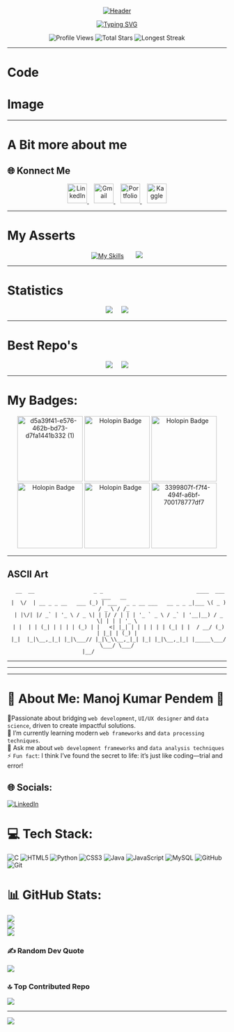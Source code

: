 <div align="center">
  
  [![Header](https://capsule-render.vercel.app/api?type=waving&color=0:001F3F,50:0074D9,100:7FDBFF&height=400&section=header&text=Manoj%20Kumar%20Pendem&fontSize=55&fontColor=ffffff&fontAlignY=45&animation=scaleIn&desc=Python%20Full%20Stack%20Developer%20%7C%20MERN%20Stack%20%7C%20UI%2FUX%20Designer%20%7C%20Data%20Analyst&descSize=22&descAlignY=60&stroke=00FFFF&strokeWidth=2)](https://capsule-render.vercel.app/api?type=waving&color=0:001F3F,50:0074D9,100:7FDBFF&height=400&section=header&text=Manoj%20Kumar%20Pendem&fontSize=55&fontColor=ffffff&fontAlignY=45&animation=scaleIn&desc=Python%20Full%20Stack%20Developer%20%7C%20MERN%20Stack%20%7C%20UI%2FUX%20Designer%20%7C%20Data%20Analyst&descSize=30&descAlignY=70&stroke=00FFFF&strokeWidth=4)
</div>

<div align="center">

  [![Typing SVG](https://readme-typing-svg.demolab.com?font=Space+Grotesk&weight=800&size=28&duration=4000&pause=1000&color=00F3FF&center=true&width=700&lines=🧑‍💻+I+am+Manoj+Kumar…+🤝;💻+MERN+|+Python+Full+Stack+Developer;🚀+5×+internships+|+1+year+tech+experience;🏆+3×+hackathons+|+4+live+impact+projects;🤖+Gen+AI+|+RAG+|+LLMs;🧠+Algorithmic+Mastery+in+Cpp+|+Logic+Hacker;💡+Consistency+%26+Discipline+|+Growth-focused&underline=true&underlineColor=1F51FF)](https://git.io/typing-svg)

</div>





<p align="center">
  <img src="https://komarev.com/ghpvc/?username=Manojkumar2806&label=PROFILE+VIEWS&color=1CA6FF&style=for-the-badge&labelColor=0d1117" alt="Profile Views">
  <img src="https://komarev.com/ghpvc/?username=Manojkumar2806&label=TOTAL+STARS&color=1CA6FF&style=for-the-badge&labelColor=0d1117" alt="Total Stars">
  <img src="https://komarev.com/ghpvc/?username=Manojkumar2806&label=LONGEST+STREAK&color=1CA6FF&style=for-the-badge&labelColor=0d1117" alt="Longest Streak">
</p>

---

# Code

# Image
---
# A Bit more about me
<h2>🌐 Konnect Me</h2>

<div align="center">
  <a href="https://www.linkedin.com/in/manoj-kumar-pendem/" target="_blank">
    <img src="https://skillicons.dev/icons?i=linkedin" width="45px" alt="LinkedIn"/>
  </a>
  &nbsp;&nbsp;
  <a href="mailto:23691A3279@mits.ac.in" target="_blank">
    <img src="https://skillicons.dev/icons?i=gmail" width="45px" alt="Gmail"/>
  </a>
  &nbsp;&nbsp;
  <a href="https://manojprofiles.ccbp.tech" target="_blank">
    <img src="https://skillicons.dev/icons?i=vscode" width="45px" alt="Portfolio"/>
  </a>
  &nbsp;&nbsp;
  <a href="https://www.kaggle.com" target="_blank">
    <img src="https://cdn.jsdelivr.net/gh/devicons/devicon/icons/kaggle/kaggle-original.svg" width="45px" alt="Kaggle"/>
  </a>
</div>

---
<h1>My Asserts</h1>

<div align="center">
  
  [![My Skills](https://skillicons.dev/icons?i=py,fastapi,cpp,c,react,vite,mongodb,nodejs,express,bootstrap,materialui,postman,postgres,angular,vercel,netlify,supabase,ai,tensorflow,figma,html,css,tailwind,git,github,vscode,anaconda,discord,gmail,firebase,npm,selenium,js,yarn,mysql,sklearn,opencv,discordjs&perline=8)](https://skillicons.dev)
  &nbsp;&nbsp;&nbsp;&nbsp;&nbsp;
![](https://github-readme-stats.vercel.app/api/top-langs/?username=Manojkumar2806&hide_border=false&bg_color=000000&title_color=F5F5F5&text_color=F5F5F5)

</div>


---
<h1>Statistics</h1>
<div align="center">

![](https://github-readme-stats.vercel.app/api?username=Manojkumar2806&hide_border=false&include_all_commits=false&count_private=false&bg_color=000000&title_color=F5F5F5&text_color=F5F5F5) 
&nbsp;&nbsp;&nbsp;
![](https://github-readme-streak-stats.herokuapp.com/?user=Manojkumar2806&hide_border=false&background=000000&stroke=0074D9&ring=7FDBFF&fire=F5F5F5&mode=dark)

</div>


---

# Best Repo's

<div align="center">
  
  ![](https://github-readme-stats.vercel.app/api/pin/?username=Manojkumar2806&repo=mits-chome-extension&theme=dark)
  &nbsp;&nbsp;&nbsp;
  ![](https://github-readme-stats.vercel.app/api/pin/?username=Manojkumar2806&repo=healthmate-ai-voice-agent-backend&theme=dark)
</div>


---


<h1>My Badges:</h1>
<div class="row" align="center">
<a href="https://credsverse.com/credentials/d5a39f41-e576-462b-bd73-d7fa1441b332"><img width="150" height="150" alt="d5a39f41-e576-462b-bd73-d7fa1441b332 (1)" src="https://github.com/user-attachments/assets/4ed81f68-3156-4886-b841-1e218866c58d" /></a> 
<img src="https://assets.holopin.io/hf2024levels/level1-sloth-code-tea-0-0-0.webp" alt="Holopin Badge" width="150" height="150">
<img src="https://assets.holopin.io/hf2024levels/level2-sloth-code-tea-0-0-0.webp" alt="Holopin Badge" width="150" height="150">
<img src="https://assets.holopin.io/hf2024levels/level3-sloth-code-tea-0-0-0.webp" alt="Holopin Badge" width="150" height="150">
<img src="https://assets.holopin.io/hf2024levels/level4-sloth-code-tea-0-0-0.webp" alt="Holopin Badge" width="150" height="150">
<a href="https://credsverse.com/credentials/3399807f-f7f4-494f-a6bf-700178777df7"><img width="150" height="150" alt="3399807f-f7f4-494f-a6bf-700178777df7" src="https://github.com/user-attachments/assets/a62a891a-bf7b-4080-8e84-7c1af7c2ebd5" /> </a>

</div>


---

## ASCII Art

<div align="center">

```
  __  __                   _ _                              ____  ___   ___   __  
 |  \/  | __ _ _ __   ___ (_) | ___   _ _ __ ___   __ _ _ _|___ \( _ ) / _ \ / /_  
 | |\/| |/ _` | '_ \ / _ \| | |/ / | | | '_ ` _ \ / _` | '__|__) / _ \| | | | '_ \
 | |  | | (_| | | | | (_) | |   <| |_| | | | | | | (_| | |  / __/ (_) | |_| | (_) |
 |_|  |_|\__,_|_| |_|\___// |_|\_\\__,_|_| |_| |_|\__,_|_| |_____\___/ \___/ \___/
                        |__/                                                      
```
  
</div>



---


---
---






# 💫 About Me: Manoj Kumar Pendem 👋
🔭Passionate about bridging `web development`, `UI/UX designer`  and `data science`, driven to create impactful solutions. <br> 🌱 I’m currently learning modern `web frameworks` and `data processing techniques`.<br> 💬 Ask me about `web development frameworks` and `data analysis techniques`<br>⚡ `Fun fact`: I think I’ve found the secret to life: it’s just like coding—trial and error!


## 🌐 Socials:
[![LinkedIn](https://img.shields.io/badge/LinkedIn-%230077B5.svg?logo=linkedin&logoColor=white)](https://linkedin.com/in/https://www.linkedin.com/in/manoj-kumar-pendem?utm_source=share&utm_campaign=share_via&utm_content=profile&utm_medium=android_app) 

# 💻 Tech Stack:
![C](https://img.shields.io/badge/c-%2300599C.svg?style=for-the-badge&logo=c&logoColor=white) ![HTML5](https://img.shields.io/badge/html5-%23E34F26.svg?style=for-the-badge&logo=html5&logoColor=white) ![Python](https://img.shields.io/badge/python-3670A0?style=for-the-badge&logo=python&logoColor=ffdd54) ![CSS3](https://img.shields.io/badge/css3-%231572B6.svg?style=for-the-badge&logo=css3&logoColor=white) ![Java](https://img.shields.io/badge/java-%23ED8B00.svg?style=for-the-badge&logo=openjdk&logoColor=white) ![JavaScript](https://img.shields.io/badge/javascript-%23323330.svg?style=for-the-badge&logo=javascript&logoColor=%23F7DF1E) ![MySQL](https://img.shields.io/badge/mysql-4479A1.svg?style=for-the-badge&logo=mysql&logoColor=white) ![GitHub](https://img.shields.io/badge/github-%23121011.svg?style=for-the-badge&logo=github&logoColor=white) ![Git](https://img.shields.io/badge/git-%23F05033.svg?style=for-the-badge&logo=git&logoColor=white)
# 📊 GitHub Stats:
![](https://github-readme-stats.vercel.app/api?username=Manojkumar2806&theme=dark&hide_border=false&include_all_commits=false&count_private=false)<br/>
![](https://github-readme-streak-stats.herokuapp.com/?user=Manojkumar2806&theme=dark&hide_border=false)<br/>
![](https://github-readme-stats.vercel.app/api/top-langs/?username=Manojkumar2806&theme=dark&hide_border=false&include_all_commits=false&count_private=false&layout=compact)

### ✍️ Random Dev Quote
![](https://quotes-github-readme.vercel.app/api?type=horizontal&theme=radical)

### 🔝 Top Contributed Repo
![](https://github-contributor-stats.vercel.app/api?username=Manojkumar2806&limit=5&theme=dark&combine_all_yearly_contributions=true)

---
[![](https://visitcount.itsvg.in/api?id=Manojkumar2806&icon=2&color=1)](https://visitcount.itsvg.in)

<!-- Proudly created with GPRM ( https://gprm.itsvg.in ) -->


